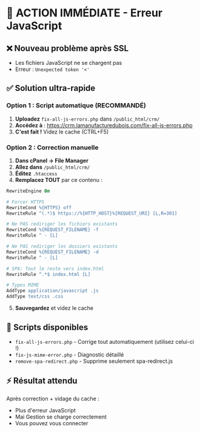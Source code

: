 # 🚨 ACTION IMMÉDIATE - Erreur JavaScript

## ❌ Nouveau problème après SSL
- Les fichiers JavaScript ne se chargent pas
- Erreur : `Unexpected token '<'`

## ✅ Solution ultra-rapide

### Option 1 : Script automatique (RECOMMANDÉ)
1. **Uploadez** `fix-all-js-errors.php` dans `/public_html/crm/`
2. **Accédez à** : https://crm.lamanufacturedubois.com/fix-all-js-errors.php
3. **C'est fait !** Videz le cache (CTRL+F5)

### Option 2 : Correction manuelle
1. **Dans cPanel → File Manager**
2. **Allez dans** `/public_html/crm/`
3. **Éditez** `.htaccess`
4. **Remplacez TOUT** par ce contenu :

```apache
RewriteEngine On

# Forcer HTTPS
RewriteCond %{HTTPS} off
RewriteRule ^(.*)$ https://%{HTTP_HOST}%{REQUEST_URI} [L,R=301]

# Ne PAS rediriger les fichiers existants
RewriteCond %{REQUEST_FILENAME} -f
RewriteRule ^ - [L]

# Ne PAS rediriger les dossiers existants
RewriteCond %{REQUEST_FILENAME} -d
RewriteRule ^ - [L]

# SPA: Tout le reste vers index.html
RewriteRule ^.*$ index.html [L]

# Types MIME
AddType application/javascript .js
AddType text/css .css
```

5. **Sauvegardez** et videz le cache

## 📁 Scripts disponibles
- `fix-all-js-errors.php` - Corrige tout automatiquement (utilisez celui-ci !)
- `fix-js-mime-error.php` - Diagnostic détaillé
- `remove-spa-redirect.php` - Supprime seulement spa-redirect.js

## ⚡ Résultat attendu
Après correction + vidage du cache :
- Plus d'erreur JavaScript
- Mai Gestion se charge correctement
- Vous pouvez vous connecter 